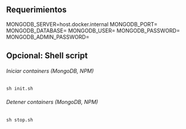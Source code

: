 ## Requerimientos
MONGODB_SERVER=host.docker.internal
MONGODB_PORT=
MONGODB_DATABASE=
MONGODB_USER=
MONGODB_PASSWORD=
MONGODB_ADMIN_PASSWORD=

## Opcional: Shell script

###### Iniciar containers (MongoDB, NPM)
```
sh init.sh
```

###### Detener containers (MongoDB, NPM)
```
sh stop.sh
```